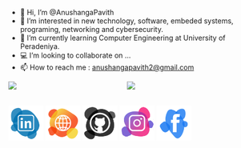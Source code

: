 - 👋 Hi, I’m @AnushangaPavith
- 👀 I’m interested in new technology, software, embeded systems, programing, networking and cybersecurity.
- 🌱 I’m currently learning Computer Engineering at University of Peradeniya.
- 💻 I’m looking to collaborate on ...
- 📫 How to reach me : anushangapavith2@gmail.com

<img align="left" width="47%" src="https://github-readme-stats.vercel.app/api?username=AnushangaPavith&count_private=true&show_icons=true&theme=default" />

<img align="left" width="47%" src="https://github-readme-stats.vercel.app/api/top-langs/?username=AnushangaPavith&layout=compact&hide=verilog" />

&nbsp;
<br/>
&nbsp;

<a href="https://www.linkedin.com/in/anushanga-pavith/"><img src="png/Linkedin.png" alt="Linkedin account" style="width:70px;height:70px;"></a>
<a href="https://sites.google.com/view/anushangapavith/home"><img src="png/web.png" alt="Website" style="width:70px;height:70px;"></a>
<a href="https://github.com/AnushangaPavith"><img src="png/Github.png" alt="Github account" style="width:70px;height:70px;"></a>
<a href=""><img src="png/Instagram.png" alt="Instagram" style="width:70px;height:70px;"></a>
<a href="https://www.facebook.com/anushanga.thalisha"><img src="png/Facebook.png" alt="Facebook account" style="width:70px;height:70px;"></a>
